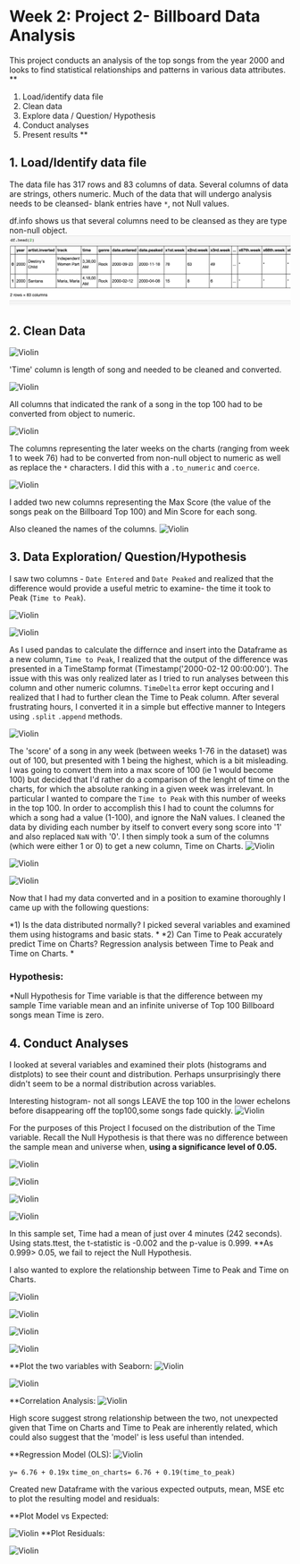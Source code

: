 # Week 2: Project 2- Billboard Data Analysis

This project conducts an analysis of the top songs from the year 2000 and looks to find statistical relationships and patterns in various data attributes.
**
1. Load/identify data file 
2. Clean data
3. Explore data / Question/ Hypothesis
4. Conduct analyses
5. Present results 
**

## 1. Load/Identify data file 

The data file has 317 rows and 83 columns of data.  Several columns of data are strings, others numeric.  Much of the data that will undergo analysis needs to be cleansed- blank entries have ```*```, not Null values. 

df.info shows us that several columns need to be cleansed as they are type non-null object. 
![](../images/billboard_1.png)

## 2. Clean Data

![Violin](https://github.com/madmac77/madmac77.github.io/blob/master/images/billboard_2.png)


'Time' column is length of song and needed to be cleaned and converted. 

![Violin](https://github.com/madmac77/madmac77.github.io/blob/master/images/billboard_5.png)

All columns that indicated the rank of a song in the top 100 had to be converted from object to numeric. 

![Violin](https://github.com/madmac77/madmac77.github.io/blob/master/images/billboard_3.png)

The columns representing the later weeks on the charts (ranging from week 1 to week 76) had to be converted from non-null object to numeric as well as replace the ```*``` characters. I did this with a ```.to_numeric``` and ```coerce```. 

![Violin](https://github.com/madmac77/madmac77.github.io/blob/master/images/billboard_6.png)


I added two new columns representing the Max Score (the value of the songs peak on the Billboard Top 100) and Min Score for each song.


Also cleaned the names of the columns.
![Violin](https://github.com/madmac77/madmac77.github.io/blob/master/images/billboard_10.png)

## 3. Data Exploration/ Question/Hypothesis


I saw two columns - ```Date Entered``` and ```Date Peaked``` and realized that the difference would provide a useful metric to examine- the time it took to Peak (```Time to Peak```).  

![Violin](https://github.com/madmac77/madmac77.github.io/blob/master/images/billboard_7.png)

![Violin](https://github.com/madmac77/madmac77.github.io/blob/master/images/billboard_8.png)


As I used pandas to calculate the differnce and insert into the Dataframe as a new column, ```Time to Peak```, I realized that the output of the difference was presented in a TimeStamp format (Timestamp('2000-02-12 00:00:00').  The issue with this was only realized later as I tried to run analyses between this column and other numeric columns. ```TimeDelta``` error kept occuring and I realized that I had to further clean the Time to Peak column.  After several frustrating hours, I converted it in a simple but effective manner to Integers using ```.split``` ```.append``` methods. 

![Violin](https://github.com/madmac77/madmac77.github.io/blob/master/images/billboard_9.png)


The 'score' of a song in any week (between weeks 1-76 in the dataset) was out of 100, but presented with 1 being the highest, which is a bit misleading. I was going to convert them into a max score of 100 (ie 1 would become 100) but decided that I'd rather do a comparison of the lenght of time on the charts, for which the absolute ranking in a given week was irrelevant.  In particular I wanted to compare the ```Time to Peak``` with this number of weeks in the top 100.  In order to accomplish this I had to count the columns for which a song had a value (1-100), and ignore the NaN values.  I cleaned the data by dividing each number by itself to convert every song score into '1' and also replaced ```NaN``` with '0'.  I then simply took a sum of the columns (which were either 1 or 0) to get a new column, Time on Charts. 
![Violin](https://github.com/madmac77/madmac77.github.io/blob/master/images/billboard_13.png)

![Violin](https://github.com/madmac77/madmac77.github.io/blob/master/images/billboard_15.png)

![Violin](https://github.com/madmac77/madmac77.github.io/blob/master/images/billboard_16.png)


Now that I had my data converted and in a position to examine thoroughly I came up with the following questions:

*1) Is the data distributed normally?  I picked several variables and examined them using histograms and basic stats. *
*2) Can Time to Peak accurately predict Time on Charts?  Regression analysis between Time to Peak and Time on Charts. *

### **Hypothesis:**
*Null Hypothesis for Time variable is that the difference between my sample Time variable mean and an infinite universe of Top 100 Billboard songs mean Time is zero. 


## 4. Conduct Analyses

I looked at several variables and examined their plots (histograms and distplots) to see their count and distribution.  Perhaps unsurprisingly there didn't seem to be a normal distribution across variables. 

Interesting histogram- not all songs LEAVE the top 100 in the lower echelons before disappearing off the top100,some songs fade quickly.
![Violin](https://github.com/madmac77/madmac77.github.io/blob/master/images/minrank.png)



For the purposes of this Project I focused on the distribution of the Time variable.  Recall the Null Hypothesis is that there was no difference between the sample mean and universe when, **using a significance level of 0.05.** 

![Violin](https://github.com/madmac77/madmac77.github.io/blob/master/images/time_describe.png)

![Violin](https://github.com/madmac77/madmac77.github.io/blob/master/images/time_hist.png)

![Violin](https://github.com/madmac77/madmac77.github.io/blob/master/images/time_hist2.png)

![Violin](https://github.com/madmac77/madmac77.github.io/blob/master/images/time_dist4.png)

In this sample set, Time had a mean of just over 4 minutes (242 seconds).  Using stats.ttest, the t-statistic is -0.002 and the p-value is 0.999. **As 0.999> 0.05, we fail to reject the Null Hypothesis.
  

I also wanted to explore the relationship between Time to Peak and Time on Charts.  

![Violin](https://github.com/madmac77/madmac77.github.io/blob/master/images/time_peakhist.png)

![Violin](https://github.com/madmac77/madmac77.github.io/blob/master/images/timepeak_dist.png)

![Violin](https://github.com/madmac77/madmac77.github.io/blob/master/images/timecharthist.png)

![Violin](https://github.com/madmac77/madmac77.github.io/blob/master/images/time_chartdist.png)

**Plot the two variables with Seaborn:
![Violin](https://github.com/madmac77/madmac77.github.io/blob/master/images/peakvchart.png)

![Violin](https://github.com/madmac77/madmac77.github.io/blob/master/images/timepeakvchart2.png)

**Correlation Analysis:
![Violin](https://github.com/madmac77/madmac77.github.io/blob/master/images/time_corr.png)

High score suggest strong relationship between the two, not unexpected given that Time on Charts and Time to Peak are inherently related, which could also suggest that the 'model' is less useful than intended. 


**Regression Model (OLS):
![Violin](https://github.com/madmac77/madmac77.github.io/blob/master/images/time_regress.png)

```y= 6.76 + 0.19x```
```time_on_charts= 6.76 + 0.19(time_to_peak)```

Created new Dataframe with the various expected outputs, mean, MSE etc to plot the resulting model and residuals:

**Plot Model vs Expected:

![Violin](https://github.com/madmac77/madmac77.github.io/blob/master/images/model_true.png)
**Plot Residuals:

![Violin](https://github.com/madmac77/madmac77.github.io/blob/master/images/resids_true.png)



